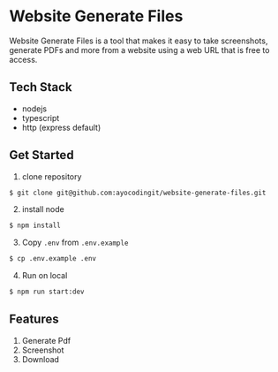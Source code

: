 # Website Generate Files
Website Generate Files is a tool that makes it easy to take screenshots, generate PDFs and more from a website using a web URL that is free to access.

## Tech Stack

-   nodejs
-   typescript
-   http (express default)

## Get Started

1. clone repository

```bash
$ git clone git@github.com:ayocodingit/website-generate-files.git
```

2. install node

```bash
$ npm install
```

3. Copy `.env` from `.env.example`

```bash
$ cp .env.example .env
```

4. Run on local

```bash
$ npm run start:dev
```

## Features
1. Generate Pdf
2. Screenshot
3. Download